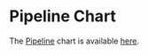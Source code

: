 # Pipeline Chart

The [Pipeline](https://github.com/banzaicloud/pipeline) chart is available [here](https://github.com/banzaicloud/pipeline/tree/master/charts/pipeline).
